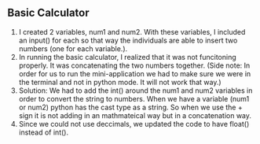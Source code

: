 ## Basic Calculator ##

1. I created 2 variables, num1 and num2. With these variables, I included an input() for each so that way the individuals are able to insert two numbers (one for each variable.).
2. In running the basic calculator, I realized that it was not funcitoning properly. It was concatenating the two numbers together. (Side note: In order for us to run the mini-application we had to make sure we were in the terminal and not in python mode. It will not work that way.)
3. Solution: We had to add the int() around the num1 and num2 variables in order to convert the string to numbers. When we have a variable (num1 or num2) python has the cast type as a string. So when we use the + sign it is not adding in an mathmateical way but in a concatenation way. 
4. Since we could not use deccimals, we updated the code to have float() instead of int().